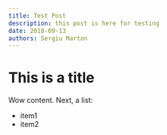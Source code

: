 ```yaml
---
title: Test Post
description: this post is here for testing
date: 2018-09-13
authors: Sergiu Marton
---
```


# This is a title

Wow content. Next, a list:
- item1
- item2